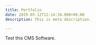 ```yaml
---
title: Portfolio
date: 2019-05-12T12:14:34.000+06:00
description: This is meta description.

---
```

Test this CMS Software.
